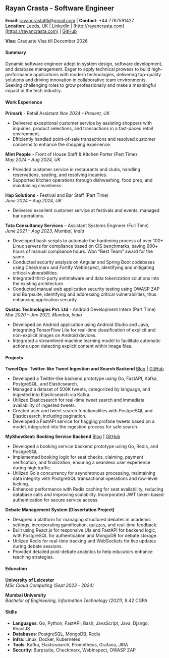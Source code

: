 ## Rayan Crasta - Software Engineer

**Email**: [rayancrasta95@gmail.com](mailto:rayancrasta95@gmail.com) | **Contact**: +44 7767591427  
**Location**: Leeds, UK | [LinkedIn](https://linkedin.com/in/rayan-crasta/) | [http://rayancrasta.com](https://rayancrasta.com) | [GitHub](https://github.com/rayancrasta)

**Visa**: Graduate Visa till December 2026

#### Summary
Dynamic software engineer adept in system design, software development, and database management. Eager to apply technical prowess to build high-performance applications with modern technologies, delivering top-quality solutions and driving innovation in collaborative team environments. Seeking challenging roles to grow professionally and make a meaningful impact in the tech industry.

#### Work Experience

**Primark** - Retail Assistant
*Nov 2024 – Present, UK*

- Delivered exceptional customer service by assisting shoppers with inquiries, product selections, and transactions in a fast-paced retail environment.
- Efficiently handled point-of-sale transactions and resolved customer concerns to enhance the shopping experience.

**Mint People** - Front of House Staff & Kitchen Porter (Part Time)  
*May 2024 – Aug 2024, UK*  

- Provided customer service in restaurants and clubs, handling reservations, seating, and resolving inquiries. 
- Supported kitchen operations through dishwashing, food prep, and maintaining cleanliness.


**Hap Solutions** - Festival and Bar Staff (Part Time)  
*June 2024 – Aug 2024, UK*  

- Delivered excellent customer service at festivals and events, managed bar operations.

**Tata Consultancy Services** – Assistant Systems Engineer (Full Time)  
*June 2021 – Aug 2023, Mumbai, India*  

- Developed bash scripts to automate the hardening process of over 100+ Linux servers for compliance based on CIS benchmarks, saving 900+ hours of manual compliance hours. Won “Best Team” award for the same.
- Conducted security analysis on Angular and Spring Boot codebases using Checkmarx and Fortify WebInspect, identifying and mitigating critical vulnerabilities.
- Integrated third-party antimalware and data tokenization solutions into the existing architecture.
- Conducted manual web application security testing using OWASP ZAP and Burpsuite, identifying and addressing critical vulnerabilities, thus enhancing application security.

**Qustac Technologies Pvt. Ltd** - Android Development Intern (Part Time)  
*Mar 2020 – Jan 2021, Mumbai, India*  

- Developed an Android application using Android Studio and Java, integrating TensorFlow Lite for real-time classification of explicit and non-explicit images on Android devices.
- Integrated a streamlined machine learning model to facilitate automatic actions upon detecting explicit content within image files.

#### Projects

**TweetOps: Twitter-like Tweet Ingestion and Search Backend** [Blog](https://medium.com/@rayancr/building-a-tweet-ingestion-and-search-backend-like-twitter-using-go-kafka-and-elasticsearch-608b32e68252) | [GitHub](https://github.com/rayancrasta/TweetOps)

- Developed a Twitter-like backend prototype using Go, FastAPI, Kafka, PostgreSQL, and Elasticsearch.
- Managed a dataset of 500K tweets, categorized by language, and ingested into Elasticsearch via Kafka.
- Utilized Elasticsearch for real-time tweet search and immediate availability of ingested tweets.
- Created user and tweet search functionalities with PostgreSQL and Elasticsearch, including pagination.
- Developed a FastAPI service for flagging profane tweets based on a model, integrated into the ingestion process for safe search.

**MyShowSeat: Booking Service Backend**  [Blog](https://medium.com/@rayancr/building-a-booking-service-backend-like-ticketmaster-and-bookmyshow-using-go-redis-and-postgresql-a4caa1f1105e) | [GitHub](https://github.com/rayancrasta/MyShowSeat)

- Developed a booking service backend prototype using Go, Redis, and PostgreSQL.
- Implemented booking logic for seat checks, claiming, payment verification, and finalization, ensuring a seamless user experience during high traffic.
- Utilized Go's concurrency for asynchronous processing, maintaining data integrity with PostgreSQL transactional operations and row-level locking.
- Enhanced performance with Redis caching for seat availability, reducing database calls and improving scalability. Incorporated JWT token-based authentication for secure service access.

**Debate Management System (Dissertation Project)**  

- Designed a platform for managing structured debates in academic settings, incorporating gamification, quizzes, and real-time feedback.
- Built using React.js for responsive UIs and FastAPI for backend logic, with PostgreSQL for authentication and MongoDB for debate storage.
- Utilized Redis for real-time tracking and WebSockets for live updates during debate sessions.
- Provided detailed post-debate analytics to help educators enhance teaching strategies.

#### Education

**University of Leicester**  
*MSc Cloud Computing (Sept 2023 - 2024)*

**Mumbai University**  
*Bachelor of Engineering, Information Technology (2021)*, 9.42 CGPA

#### Skills

- **Languages**: Go, Python, FastAPI, Bash, JavaScript, Java, Django, ReactJS  
- **Databases**: PostgreSQL, MongoDB, Redis  
- **Infra**: Linux, Docker, Kubernetes
- **Tools**: Kafka, Elasticsearch, Prometheus, Grafana, JIRA   
- **Security**: Burpsuite, Checkmarx, WebInspect, OWASP ZAP
